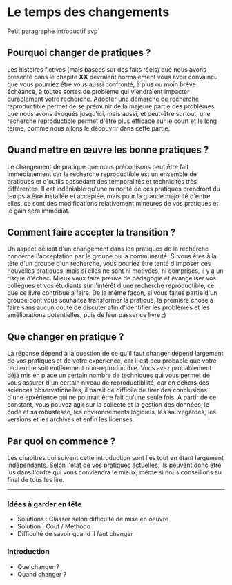 # Le temps des changements

Petit paragraphe introductif svp

## Pourquoi changer de pratiques ?

Les histoires fictives (mais basées sur des faits réels) que nous avons
présenté dans le chapite **XX** devraient normalement vous avoir convaincu que
vous pourriez être vous aussi confronté, à plus ou moin brève échéance, à
toutes sortes de problème qui viendraient impacter durablement votre
recherche. Adopter une démarche de recherche reproductible permet de se
prémunir de la majeure partie des problèmes que nous avons évoqués jusqu'ici,
mais aussi, et peut-être surtout, une recherche reproductible permet d'être
plus efficace sur le court et le long terme, comme nous allons le découvrir
dans cette partie.

## Quand mettre en œuvre les bonne pratiques ?

Le changement de pratique que nous préconisons peut être fait immédiatement car
la recherche reproductible est un ensemble de pratiques et d'outils possédant
des temporalités et technicités très différentes. Il est indéniable qu'une
minorité de ces pratiques prendront du temps à être installée et acceptée, mais
pour la grande majorité d'entre elles, ce sont des modifications relativement
mineures de vos pratiques et le gain sera immédiat.

## Comment faire accepter la transition ?

Un aspect délicat d'un changement dans les pratiques de la recherche concerne
l'acceptation par le groupe ou la communauté. Si vous êtes à la tête d'un
groupe d'un recherche, vous pouriez être tenté d'imposer ces nouvelles
pratiques, mais si elles ne sont ni motivées, ni comprises, il y a un risque
d'échec. Mieux vaux faire preuve de pédagogie et évangeliser vos collègues et
vos étudiants sur l'intérêt d'une recherche reproductible, ce que ce livre
contribue à faire. De la même façon, si vous faites partie d'un groupe dont
vous souhaitez transformer la pratique, la première chose à faire sans aucun
doute de discuter afin d'identifier les problèmes et les améliorations
potentielles, puis de leur passer ce livre ;)

## Que changer en pratique ?

La réponse dépend à la question de ce qu'il faut changer dépend largement de
vos pratiques et de votre expérience, car il est peu probable que votre
recherche soit entièrement non-reproductible. Vous avez probablement déjà mis
en place un certain nombre de techniques qui vous permet de vous assurer d'un
certain niveau de reproductibilité, car en dehors des sciences
observationelles, il parait de difficile de tirer des conclusions d'une
epxérience qui ne pourrait être fait qu'une seule fois. A partir de ce
constant, vous pouvez agir sur la collecte et la gestion des données, le code
et sa robustesse, les environnements logiciels, les sauvegardes, les versions et
les archives et enfin les licenses.

## Par quoi on commence ?

Les chapitres qui suivent cette introduction sont liés tout en étant largement
indépendants. Selon l'état de vos pratiques actuelles, ils peuvent donc être
lus dans l'ordre qui vous conviendra le mieux, même si nous conseillons au final de tous les lire.


---

### Idées à garder en tête
* Solutions : Classer selon difficulté de mise en oeuvre
* Solution : Cout / Methodo
* Difficulté de savoir quand il faut changer
### Introduction
* Que changer ?
* Quand changer ?

